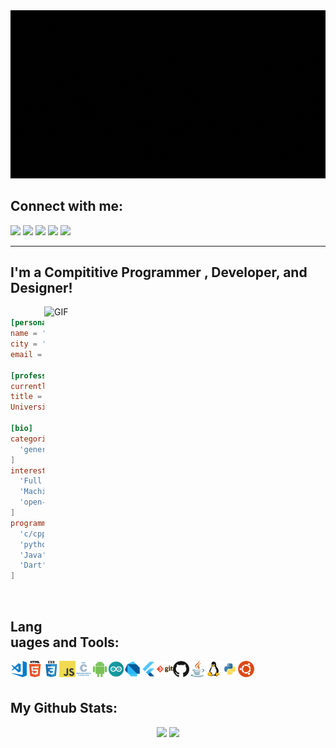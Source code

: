 <img src="https://github.com/ankush0939/ankush0939/blob/master/profile%20banner.gif">

## Connect with me:
<!--<a>[<img src="https://img.shields.io/badge/WHATSAPP-%2325D366.svg?&style=for-the-badge&logo=whatsapp&logoColor=white">](https://wa.me/918018655222)</a>-->
<a>[<img src="https://img.shields.io/badge/WHATSAPP-%2325D366.svg?&style=for-the-badge&logo=whatsapp&logoColor=white">](https://wa.me/919090519299)</a> <a>[<img src="https://img.shields.io/badge/facebook-%231877F2.svg?&style=for-the-badge&logo=facebook&logoColor=white">](https://www.facebook.com/ankush.mishra.180625)</a> <a>[<img src="https://img.shields.io/badge/instagram-%23E4405F.svg?&style=for-the-badge&logo=instagram&logoColor=white">](https://www.instagram.com/def__init__ankush/)</a>  <a>[<img src="https://img.shields.io/badge/twitter-%231DA1F2.svg?&style=for-the-badge&logo=twitter&logoColor=white">](https://twitter.com/iam_ankush_09)</a> <a>[<img src="https://img.shields.io/badge/linkedin-%230077B5.svg?&style=for-the-badge&logo=linkedin&logoColor=white">](https://linkedin.com/in/ankush-mishra-b549ba197/)<!--</a> 
<a>[<img src="https://img.shields.io/badge/medium-%230077B5.svg?&style=for-the-badge&logo=medium&logoColor=white">](https://medium.com/@prasenjitghose36)</a>-->

---

## I'm a Compititive Programmer , Developer, and Designer!

<img height="500" width="450" align="right" alt="GIF" src="https://scontent.fbbi1-1.fna.fbcdn.net/v/t1.0-9/92457164_2577986039123978_998203000054874112_o.jpg?_nc_cat=108&_nc_sid=a4a2d7&_nc_ohc=oPRbnvZPnYMAX8jsM3c&_nc_ht=scontent.fbbi1-1.fna&oh=32b08d7d303ab58ad7178a4b298eff47&oe=5FAB6A51" />

```toml

[personal]
name = 'Ankush Mishra'
city = 'Burla, India'
email = 'ankushmishra0939 "at" gmail.com'

[professional]
currently-employed = false
title = 'Comp Sc. Undergrad'
University = 'Veer Surendrs Sai University of Technology'

[bio]
categories = [
  'generalist',
]
interests = [
  'Full stack web development',
  'Machine Learning',
  'open-source',
]
programming-languages = [
  'c/cpp',
  'python',
  'Java',
  'Dart',
]

```


<br />

<!--## About Me 😎:
I am an undergrad in Computer Science and Engineering at Veer Sureendra Sai University of Technology. I like to explore and wwork with latest technologies. Doesn't matter How much you know, there is always more waiting for you. #knowledgelust_forever.-->

## Languages and Tools:
[<img align="left" alt="Visual Studio Code" width="26px" src="https://raw.githubusercontent.com/github/explore/80688e429a7d4ef2fca1e82350fe8e3517d3494d/topics/visual-studio-code/visual-studio-code.png" />][website]
[<img align="left" alt="HTML5" width="26px" src="https://raw.githubusercontent.com/github/explore/80688e429a7d4ef2fca1e82350fe8e3517d3494d/topics/html/html.png" />][website]
[<img align="left" alt="CSS3" width="26px" src="https://raw.githubusercontent.com/github/explore/80688e429a7d4ef2fca1e82350fe8e3517d3494d/topics/css/css.png" />][git]
[<img align="left" alt="JavaScript" width="26px" src="https://raw.githubusercontent.com/github/explore/80688e429a7d4ef2fca1e82350fe8e3517d3494d/topics/javascript/javascript.png" />][git]
[<img align="left" alt="C" width="26px" src="https://github.com/github/explore/blob/master/topics/c/c.png" />][git]
[<img align="left" alt="Android Studios" width="26px" src="https://github.com/github/explore/blob/master/topics/android/android.png" />][git]
[<img align="left" alt="Arduino" width="26px" src="https://github.com/github/explore/blob/master/topics/arduino/arduino.png" />][git]
[<img align="left" alt="Dart" width="26px" src="https://github.com/github/explore/blob/master/topics/dart/dart.png" />][git]
[<img align="left" alt="Flutter" width="26px" src="https://github.com/github/explore/blob/master/topics/flutter/flutter.png" />][git]
[<img align="left" alt="git" width="26px" src="https://github.com/github/explore/blob/master/topics/git/git.png" />][git]
[<img align="left" alt="github" width="26px" src="https://github.com/github/explore/blob/master/topics/github/github.png" />][git]
[<img align="left" alt="java" width="26px" src="https://github.com/github/explore/blob/master/topics/java/java.png" />][git]
[<img align="left" alt="Linux" width="26px" src="https://github.com/github/explore/blob/master/topics/linux/linux.png" />][git]
[<img align="left" alt="Python" width="26px" src="https://github.com/github/explore/blob/master/topics/python/python.png" />][git]
[<img align="left" alt="ubuntu" width="26px" src="https://github.com/github/explore/blob/master/topics/ubuntu/ubuntu.png" />][git]

<br />
<br />

## My Github Stats:
<p align = "center">
<img src = "https://github-readme-stats.vercel.app/api?username=ankush0939&show_icons=true&theme=radical&layout=compact">
<img src = "https://github-readme-stats.vercel.app/api/top-langs/?username=ankush0939&hide=css,html&theme=tokyonight&layout=compact">
  </p>

[website]: https://ankush0939.github.io/mycv/
[git]: https://github.com/ankush0939
